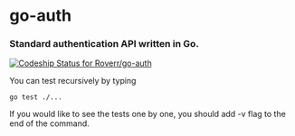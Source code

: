# go-auth
### Standard authentication API written in Go.
[ ![Codeship Status for Roverr/go-auth](https://codeship.com/projects/88e72ab0-0b34-0134-b18c-129a07c0a376/status?branch=master)](https://codeship.com/projects/155801)

You can test recursively by typing
```
go test ./...
```
If you would like to see the tests one by one, you should add -v
flag to the end of the command.
